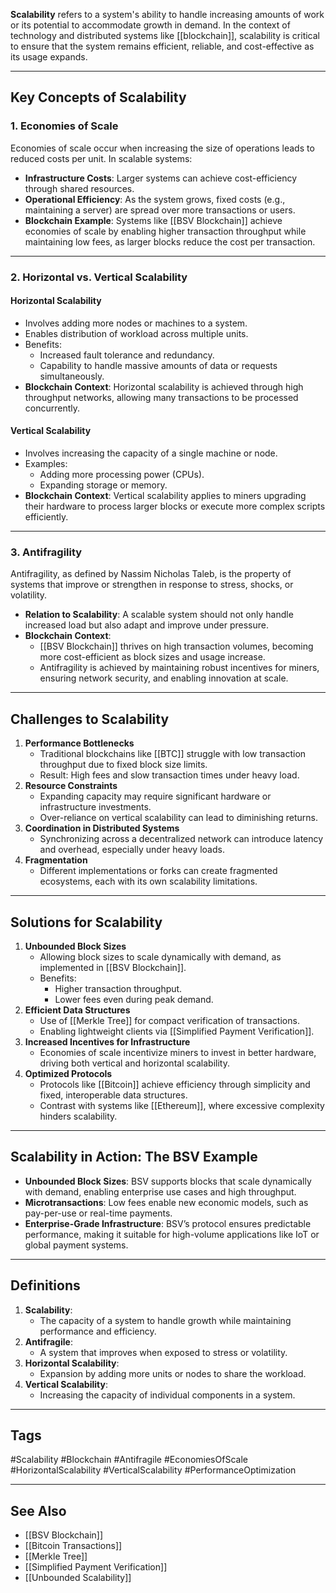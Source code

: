 **Scalability** refers to a system's ability to handle increasing amounts of work or its potential to accommodate growth in demand. In the context of technology and distributed systems like [[blockchain]], scalability is critical to ensure that the system remains efficient, reliable, and cost-effective as its usage expands.

---

## Key Concepts of Scalability

### 1. **Economies of Scale**

Economies of scale occur when increasing the size of operations leads to reduced costs per unit. In scalable systems:

- **Infrastructure Costs**: Larger systems can achieve cost-efficiency through shared resources.
- **Operational Efficiency**: As the system grows, fixed costs (e.g., maintaining a server) are spread over more transactions or users.
- **Blockchain Example**: Systems like [[BSV Blockchain]] achieve economies of scale by enabling higher transaction throughput while maintaining low fees, as larger blocks reduce the cost per transaction.

---

### 2. **Horizontal vs. Vertical Scalability**

#### **Horizontal Scalability**

- Involves adding more nodes or machines to a system.
- Enables distribution of workload across multiple units.
- Benefits:
    - Increased fault tolerance and redundancy.
    - Capability to handle massive amounts of data or requests simultaneously.
- **Blockchain Context**: Horizontal scalability is achieved through high throughput networks, allowing many transactions to be processed concurrently.

#### **Vertical Scalability**

- Involves increasing the capacity of a single machine or node.
- Examples:
    - Adding more processing power (CPUs).
    - Expanding storage or memory.
- **Blockchain Context**: Vertical scalability applies to miners upgrading their hardware to process larger blocks or execute more complex scripts efficiently.

---

### 3. **Antifragility**

Antifragility, as defined by Nassim Nicholas Taleb, is the property of systems that improve or strengthen in response to stress, shocks, or volatility.

- **Relation to Scalability**: A scalable system should not only handle increased load but also adapt and improve under pressure.
- **Blockchain Context**:
    - [[BSV Blockchain]] thrives on high transaction volumes, becoming more cost-efficient as block sizes and usage increase.
    - Antifragility is achieved by maintaining robust incentives for miners, ensuring network security, and enabling innovation at scale.

---

## Challenges to Scalability

1. **Performance Bottlenecks**
    - Traditional blockchains like [[BTC]] struggle with low transaction throughput due to fixed block size limits.
    - Result: High fees and slow transaction times under heavy load.
2. **Resource Constraints**
    - Expanding capacity may require significant hardware or infrastructure investments.
    - Over-reliance on vertical scalability can lead to diminishing returns.
3. **Coordination in Distributed Systems**
    - Synchronizing across a decentralized network can introduce latency and overhead, especially under heavy loads.
4. **Fragmentation**
    - Different implementations or forks can create fragmented ecosystems, each with its own scalability limitations.

---

## Solutions for Scalability

1. **Unbounded Block Sizes**
    - Allowing block sizes to scale dynamically with demand, as implemented in [[BSV Blockchain]].
    - Benefits:
        - Higher transaction throughput.
        - Lower fees even during peak demand.
2. **Efficient Data Structures**
    - Use of [[Merkle Tree]] for compact verification of transactions.
    - Enabling lightweight clients via [[Simplified Payment Verification]].
3. **Increased Incentives for Infrastructure**
    - Economies of scale incentivize miners to invest in better hardware, driving both vertical and horizontal scalability.
4. **Optimized Protocols**
    - Protocols like [[Bitcoin]] achieve efficiency through simplicity and fixed, interoperable data structures.
    - Contrast with systems like [[Ethereum]], where excessive complexity hinders scalability.

---

## Scalability in Action: The BSV Example

- **Unbounded Block Sizes**: BSV supports blocks that scale dynamically with demand, enabling enterprise use cases and high throughput.
- **Microtransactions**: Low fees enable new economic models, such as pay-per-use or real-time payments.
- **Enterprise-Grade Infrastructure**: BSV’s protocol ensures predictable performance, making it suitable for high-volume applications like IoT or global payment systems.

---

## Definitions

1. **Scalability**:
    - The capacity of a system to handle growth while maintaining performance and efficiency.
2. **Antifragile**:
    - A system that improves when exposed to stress or volatility.
3. **Horizontal Scalability**:
    - Expansion by adding more units or nodes to share the workload.
4. **Vertical Scalability**:
    - Increasing the capacity of individual components in a system.

---

## Tags

#Scalability #Blockchain #Antifragile #EconomiesOfScale #HorizontalScalability #VerticalScalability #PerformanceOptimization

---

## See Also

- [[BSV Blockchain]]
- [[Bitcoin Transactions]]
- [[Merkle Tree]]
- [[Simplified Payment Verification]]
- [[Unbounded Scalability]]